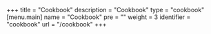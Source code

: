 +++
title = "Cookbook"
description = "Cookbook"
type = "cookbook"
[menu.main]
  name = "Cookbook"
  pre = "<i class='fa fa-code'></i>"
  weight = 3
  identifier = "cookbook"
  url = "/cookbook"
+++

<script>location = '/cookbook/auto-tls';</script>